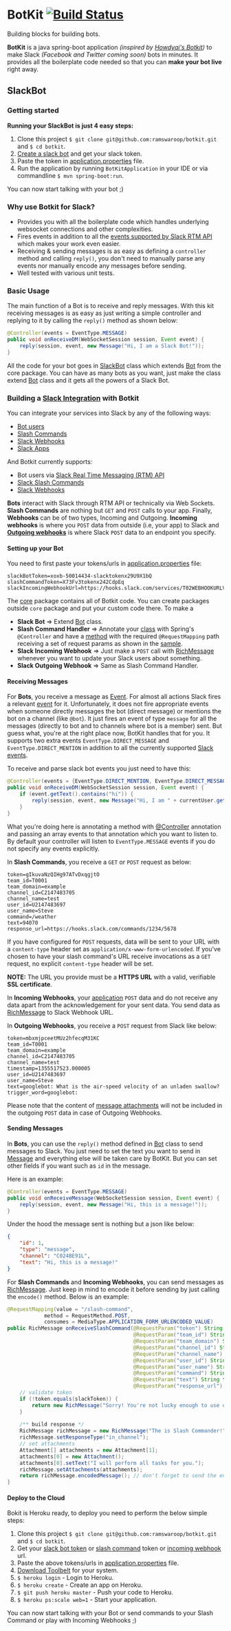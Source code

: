 # BotKit [![Build Status](https://travis-ci.org/ramswaroop/botkit.svg?branch=master)](https://travis-ci.org/ramswaroop/botkit)
Building blocks for building bots.

__BotKit__ is a java spring-boot application _(inspired by [Howdyai's Botkit](https://github.com/howdyai/botkit))_ to 
make Slack _(Facebook and Twitter coming soon)_ bots in minutes. It provides all
the boilerplate code needed so that you can __make your bot live__ right away.

## SlackBot

### Getting started

**Running your SlackBot is just 4 easy steps:**
  
1. Clone this project `$ git clone git@github.com:ramswaroop/botkit.git` and `$ cd botkit`.  
2. [Create a slack bot](https://my.slack.com/services/new/bot) and get your slack token.  
3. Paste the token in [application.properties](/src/main/resources/application.properties) file.  
4. Run the application by running `BotKitApplication` in your IDE or via commandline `$ mvn spring-boot:run`.  

You can now start talking with your bot ;)

### Why use Botkit for Slack?

* Provides you with all the boilerplate code which handles underlying websocket connections and other complexities.  
* Fires events in addition to all the [events supported by Slack RTM API](https://api.slack.com/events)
  which makes your work even easier.  
* Receiving & sending messages is as easy as defining a `controller` method and calling `reply()`, you don't need to 
  manually parse any events nor manually encode any messages before sending.  
* Well tested with various unit tests.  

### Basic Usage

The main function of a Bot is to receive and reply messages. With this kit receiving messages is as easy as just
writing a simple controller and replying to it by calling the `reply()` method as shown below:

```java
@Controller(events = EventType.MESSAGE)
public void onReceiveDM(WebSocketSession session, Event event) {
    reply(session, event, new Message("Hi, I am a Slack Bot!"));
}
```

All the code for your bot goes in [SlackBot](/src/main/java/me/ramswaroop/botkit/slackbot/SlackBot.java) class which
extends [Bot](/src/main/java/me/ramswaroop/botkit/slackbot/core/Bot.java) from the core package. You can have as many
bots as you want, just make the class extend [Bot](/src/main/java/me/ramswaroop/botkit/slackbot/core/Bot.java) class
and it gets all the powers of a Slack Bot.

### Building a [Slack Integration](https://api.slack.com/) with Botkit

You can integrate your services into Slack by any of the following ways:

* [Bot users](https://api.slack.com/bot-users)
* [Slash Commands](http://api.slack.com/slash-commands)
* [Slack Webhooks](http://api.slack.com/incoming-webhooks)
* [Slack Apps](https://api.slack.com/slack-apps)

And Botkit currently supports:

* Bot users via [Slack Real Time Messaging (RTM) API](http://api.slack.com/rtm)
* [Slack Slash Commands](https://my.slack.com/services/new/slash-commands)
* [Slack Webhooks](https://my.slack.com/services/new/incoming-webhook/)

[//]: # (short description about bot, slash command and webhooks)

__Bots__ interact with Slack through RTM API or technically via Web Sockets. __Slash Commands__ are nothing but `GET` 
and `POST` calls to your app. Finally, __Webhooks__ can be of two types, Incoming and Outgoing. __Incoming webhooks__
is where you `POST` data from outside (i.e, your app) to Slack and 
[__Outgoing webhooks__](https://api.slack.com/outgoing-webhooks) is where Slack `POST` data to an endpoint you specify.

#### Setting up your Bot

You need to first paste your tokens/urls in [application.properties](/src/main/resources/application.properties) file:
 
```.properties
slackBotToken=xoxb-50014434-slacktokenx29U9X1bQ
slashCommandToken=X73Fv3tokenx242CdpEq
slackIncomingWebhookUrl=https://hooks.slack.com/services/T02WEBHOOKURLV7oOYvPiHL7y6
```

The [core](src/main/java/me/ramswaroop/botkit/slackbot/core) package contains all of Botkit code. You can create
packages outside `core` package and put your custom code there. To make a 
* __Slack Bot__ &rArr; Extend [Bot](/src/main/java/me/ramswaroop/botkit/slackbot/core/Bot.java) class.  
* __Slash Command Handler__ &rArr; Annotate your [class](/src/main/java/me/ramswaroop/botkit/slackbot/SlackSlashCommand.java)
  with Spring's `@Controller` and have a [method](/src/main/java/me/ramswaroop/botkit/slackbot/SlackSlashCommand.java#onReceiveSlashCommand)
  with the required `@RequestMapping` path receiving a set of request params as shown in the 
  [sample](/src/main/java/me/ramswaroop/botkit/slackbot/SlackSlashCommand.java).  
* __Slack Incoming Webhook__ &rArr; Just make a `POST` call with 
  [RichMessage](/src/main/java/me/ramswaroop/botkit/slackbot/core/models/RichMessage.java) whenever you want to update 
  your Slack users about something.
* __Slack Outgoing Webhook__ &rArr; Same as Slash Command Handler.

#### Receiving Messages

For __Bots__, you receive a message as [Event](/src/main/java/me/ramswaroop/botkit/slackbot/core/models/Event.java). For
almost all actions Slack fires a relevant [event](https://api.slack.com/events) for it. Unfortunately, it does not fire
appropriate events when someone directly messages the bot (direct message) or mentions the bot on a channel 
(like `@bot`). It just fires an event of type `message` for all the messages (directly to bot and to channels where bot
is a member) sent. But guess what, you're at the right place now, BotKit handles that for you. It supports two extra 
events `EventType.DIRECT_MESSAGE` and `EventType.DIRECT_MENTION` in addition to all the currently supported
[Slack events](https://api.slack.com/events).

To receive and parse slack bot events you just need to have this:

```java
@Controller(events = {EventType.DIRECT_MENTION, EventType.DIRECT_MESSAGE})
public void onReceiveDM(WebSocketSession session, Event event) {
    if (event.getText().contains("hi")) {
        reply(session, event, new Message("Hi, I am " + currentUser.getName()));
    }
}
```

What you're doing here is annotating a method with [@Controller](/src/main/java/me/ramswaroop/botkit/slackbot/core/Controller.java)
annotation and passing an array events to that annotation which you want to listen to. By default your controller will
listen to `EventType.MESSAGE` events if you do not specify any events explicitly. 

In __Slash Commands__, you receive a `GET` or `POST` request as below:

```.properties
token=gIkuvaNzQIHg97ATvDxqgjtO
team_id=T0001
team_domain=example
channel_id=C2147483705
channel_name=test
user_id=U2147483697
user_name=Steve
command=/weather
text=94070
response_url=https://hooks.slack.com/commands/1234/5678
```

If you have configured for `POST` requests, data will be sent to your URL with a `content-type` header set as 
`application/x-www-form-urlencoded`. If you've chosen to have your slash command's URL receive invocations as a `GET`
request, no explicit `content-type` header will be set.

__NOTE:__ The URL you provide must be a __HTTPS URL__ with a valid, verifiable __SSL certificate__.

In __Incoming Webhooks__, your [application](/src/main/java/me/ramswaroop/botkit/slackbot/SlackWebhooks.java) `POST` 
data and do not receive any data apart from the acknowledgement for your sent data. You send data
as [RichMessage](/src/main/java/me/ramswaroop/botkit/slackbot/core/models/RichMessage.java) to Slack Webhook URL.

In __Outgoing Webhooks__, you receive a `POST` request from Slack like below:  

```.properties
token=mbxmjpceetMUz2hfecqM31KC
team_id=T0001
team_domain=example
channel_id=C2147483705
channel_name=test
timestamp=1355517523.000005
user_id=U2147483697
user_name=Steve
text=googlebot: What is the air-speed velocity of an unladen swallow?
trigger_word=googlebot:
```

Please note that the content of [message attachments](https://api.slack.com/docs/attachments) will not be included in 
the outgoing `POST` data in case of Outgoing Webhooks.

#### Sending Messages

In __Bots__, you can use the `reply()` method defined in [Bot](/src/main/java/me/ramswaroop/botkit/slackbot/core/Bot.java)
class to send messages to Slack. You just need to set the text you want to send in 
[Message](/src/main/java/me/ramswaroop/botkit/slackbot/core/models/Message.java) and everything else will be taken care 
by BotKit. But you can set other fields if you want such as `id` in the message.

Here is an example:
```java
@Controller(events = EventType.MESSAGE)
public void onReceiveMessage(WebSocketSession session, Event event) {
    reply(session, event, new Message("Hi, this is a message!"));
}
```

Under the hood the message sent is nothing but a json like below:
```json
{
    "id": 1,
    "type": "message",
    "channel": "C024BE91L",
    "text": "Hi, this is a message!"
}
```

For __Slash Commands__ and __Incoming Webhooks__, you can send messages as 
[RichMessage](/src/main/java/me/ramswaroop/botkit/slackbot/core/models/RichMessage.java). Just keep in mind to encode it
before sending by just calling the `encode()` method. Below is an example:
```java
@RequestMapping(value = "/slash-command",
            method = RequestMethod.POST,
            consumes = MediaType.APPLICATION_FORM_URLENCODED_VALUE)
public RichMessage onReceiveSlashCommand(@RequestParam("token") String token,
                                         @RequestParam("team_id") String teamId,
                                         @RequestParam("team_domain") String teamDomain,
                                         @RequestParam("channel_id") String channelId,
                                         @RequestParam("channel_name") String channelName,
                                         @RequestParam("user_id") String userId,
                                         @RequestParam("user_name") String userName,
                                         @RequestParam("command") String command,
                                         @RequestParam("text") String text,
                                         @RequestParam("response_url") String responseUrl) {
    // validate token
    if (!token.equals(slackToken)) {
        return new RichMessage("Sorry! You're not lucky enough to use our slack command.");
    }        
    
    /** build response */
    RichMessage richMessage = new RichMessage("The is Slash Commander!");
    richMessage.setResponseType("in_channel");
    // set attachments
    Attachment[] attachments = new Attachment[1];
    attachments[0] = new Attachment();
    attachments[0].setText("I will perform all tasks for you.");
    richMessage.setAttachments(attachments);
    return richMessage.encodedMessage(); // don't forget to send the encoded message to Slack
}
```

#### Deploy to the Cloud

Bokit is Heroku ready, to deploy you need to perform the below simple steps: 

1. Clone this project `$ git clone git@github.com:ramswaroop/botkit.git` and `$ cd botkit`.
2. Get your [slack bot token](https://my.slack.com/services/new/bot) or 
[slash command](https://my.slack.com/services/new/slash-commands) token or 
[incoming webhook](https://my.slack.com/services/new/incoming-webhook/) url.      
3. Paste the above tokens/urls in [application.properties](/src/main/resources/application.properties) file.    
4. [Download Toolbelt](https://toolbelt.heroku.com/) for your system.  
5. `$ heroku login` - Login to Heroku.  
6. `$ heroku create` - Create an app on Heroku.  
7. `$ git push heroku master` - Push your code to Heroku.  
8. `$ heroku ps:scale web=1` - Start your application.  

You can now start talking with your Bot or send commands to your Slash Command or play with Incoming Webhooks ;)
